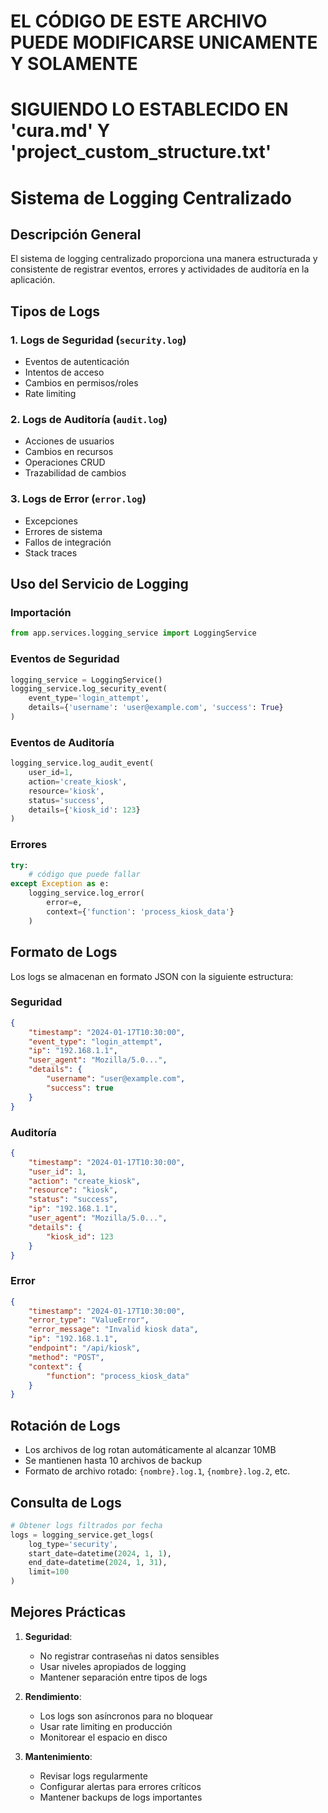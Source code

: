 # EL CÓDIGO DE ESTE ARCHIVO PUEDE MODIFICARSE UNICAMENTE Y SOLAMENTE
# SIGUIENDO LO ESTABLECIDO EN 'cura.md' Y 'project_custom_structure.txt'

# Sistema de Logging Centralizado

## Descripción General
El sistema de logging centralizado proporciona una manera estructurada y consistente de registrar eventos, errores y actividades de auditoría en la aplicación.

## Tipos de Logs

### 1. Logs de Seguridad (`security.log`)
- Eventos de autenticación
- Intentos de acceso
- Cambios en permisos/roles
- Rate limiting

### 2. Logs de Auditoría (`audit.log`)
- Acciones de usuarios
- Cambios en recursos
- Operaciones CRUD
- Trazabilidad de cambios

### 3. Logs de Error (`error.log`)
- Excepciones
- Errores de sistema
- Fallos de integración
- Stack traces

## Uso del Servicio de Logging

### Importación
```python
from app.services.logging_service import LoggingService
```

### Eventos de Seguridad
```python
logging_service = LoggingService()
logging_service.log_security_event(
    event_type='login_attempt',
    details={'username': 'user@example.com', 'success': True}
)
```

### Eventos de Auditoría
```python
logging_service.log_audit_event(
    user_id=1,
    action='create_kiosk',
    resource='kiosk',
    status='success',
    details={'kiosk_id': 123}
)
```

### Errores
```python
try:
    # código que puede fallar
except Exception as e:
    logging_service.log_error(
        error=e,
        context={'function': 'process_kiosk_data'}
    )
```

## Formato de Logs
Los logs se almacenan en formato JSON con la siguiente estructura:

### Seguridad
```json
{
    "timestamp": "2024-01-17T10:30:00",
    "event_type": "login_attempt",
    "ip": "192.168.1.1",
    "user_agent": "Mozilla/5.0...",
    "details": {
        "username": "user@example.com",
        "success": true
    }
}
```

### Auditoría
```json
{
    "timestamp": "2024-01-17T10:30:00",
    "user_id": 1,
    "action": "create_kiosk",
    "resource": "kiosk",
    "status": "success",
    "ip": "192.168.1.1",
    "user_agent": "Mozilla/5.0...",
    "details": {
        "kiosk_id": 123
    }
}
```

### Error
```json
{
    "timestamp": "2024-01-17T10:30:00",
    "error_type": "ValueError",
    "error_message": "Invalid kiosk data",
    "ip": "192.168.1.1",
    "endpoint": "/api/kiosk",
    "method": "POST",
    "context": {
        "function": "process_kiosk_data"
    }
}
```

## Rotación de Logs
- Los archivos de log rotan automáticamente al alcanzar 10MB
- Se mantienen hasta 10 archivos de backup
- Formato de archivo rotado: `{nombre}.log.1`, `{nombre}.log.2`, etc.

## Consulta de Logs
```python
# Obtener logs filtrados por fecha
logs = logging_service.get_logs(
    log_type='security',
    start_date=datetime(2024, 1, 1),
    end_date=datetime(2024, 1, 31),
    limit=100
)
```

## Mejores Prácticas
1. **Seguridad**:
   - No registrar contraseñas ni datos sensibles
   - Usar niveles apropiados de logging
   - Mantener separación entre tipos de logs

2. **Rendimiento**:
   - Los logs son asíncronos para no bloquear
   - Usar rate limiting en producción
   - Monitorear el espacio en disco

3. **Mantenimiento**:
   - Revisar logs regularmente
   - Configurar alertas para errores críticos
   - Mantener backups de logs importantes
``` 